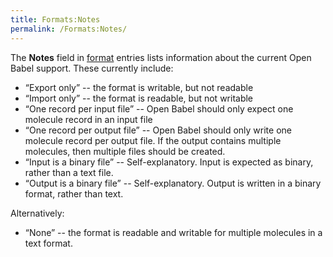 ```yaml
---
title: Formats:Notes
permalink: /Formats:Notes/
---
```


The **Notes** field in [format](/:Category:Formats "wikilink") entries lists information about the current Open Babel support. These currently include:

-   “Export only” -- the format is writable, but not readable
-   “Import only” -- the format is readable, but not writable
-   “One record per input file” -- Open Babel should only expect one molecule record in an input file
-   “One record per output file” -- Open Babel should only write one molecule record per output file. If the output contains multiple molecules, then multiple files should be created.
-   “Input is a binary file” -- Self-explanatory. Input is expected as binary, rather than a text file.
-   “Output is a binary file” -- Self-explanatory. Output is written in a binary format, rather than text.

Alternatively:

-   “None” -- the format is readable and writable for multiple molecules in a text format.
